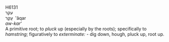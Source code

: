 <body>
  <p>H6131<br>  עקר  <br> עָקַר  ‎  ‛âqar  <br><i>aw-kar‘ </i><br>A primitive root; to <i>pluck</i> up (especially by the roots); specifically to <i>hamstring</i>; figuratively to <i>exterminate: - </i>dig down, hough, pluck up, root up.<br></p>
 </body>